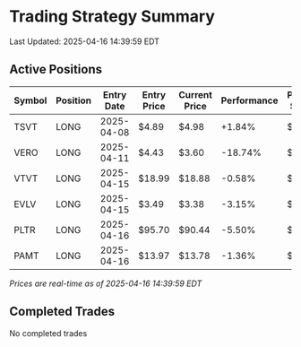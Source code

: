 # Trading Strategy Summary

Last Updated: 2025-04-16 14:39:59 EDT

## Active Positions

| Symbol | Position | Entry Date | Entry Price | Current Price | Performance | P/L per Share |
|--------|----------|------------|-------------|---------------|-------------|--------------|
| TSVT | LONG | 2025-04-08 | $4.89 | $4.98 | +1.84% | $+0.09 |
| VERO | LONG | 2025-04-11 | $4.43 | $3.60 | -18.74% | $-0.83 |
| VTVT | LONG | 2025-04-15 | $18.99 | $18.88 | -0.58% | $-0.11 |
| EVLV | LONG | 2025-04-15 | $3.49 | $3.38 | -3.15% | $-0.11 |
| PLTR | LONG | 2025-04-16 | $95.70 | $90.44 | -5.50% | $-5.26 |
| PAMT | LONG | 2025-04-16 | $13.97 | $13.78 | -1.36% | $-0.19 |

*Prices are real-time as of 2025-04-16 14:39:59 EDT*

## Completed Trades

No completed trades